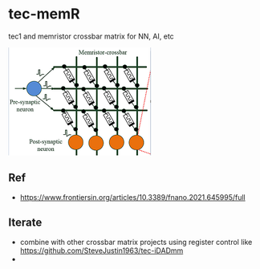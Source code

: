 # tec-memR
tec1 and memristor crossbar matrix for NN, AI, etc

![](https://github.com/SteveJustin1963/tec-memR/blob/main/pics/memR-NN.png)


## Ref
- https://www.frontiersin.org/articles/10.3389/fnano.2021.645995/full

## Iterate
- combine with other crossbar matrix projects using register control like https://github.com/SteveJustin1963/tec-iDADmm
- 
